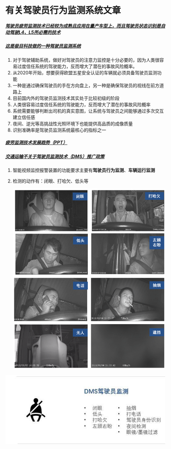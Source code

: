 # 有关驾驶员行为监测系统文章

##### [驾驶员疲劳监测技术已经较为成熟且应用在量产车型上，而且驾驶员状态识别是自动驾驶L4、L5所必需的技术](http://www.cnautonews.com/jrtt/201710/t20171021_559780.htm)

##### [这是极目科技做的一种驾驶员监测系统](http://www.elecfans.com/d/760959.html)

1. 对于驾驶辅助系统，做好对驾驶员的注意力监控是十分必要的，因为人类很容易过度信任系统的驾驶能力，反而增大了潜在的事故风险概率。
2. 从2020年开始，想要获得欧盟五星安全认证的车辆就必须具备驾驶员监测功能
3. 一种是通过确保驾驶员的手在方向盘上，另一种是确保驾驶员的视线在前方道路上
4. 目前国内外的驾驶员监测技术其实处于比较初级的阶段
5. 人类很容易过度信任系统的驾驶能力，反而增大了潜在的事故风险概率
6. 系统需要能够判断出司机的真实意图，让系统与驾驶员之间能够通过多次交互建立信任感
7. 夜间、逆光等高挑战性光照环境下也能提供高品质的成像质量
8. 识别准确率是驾驶员监测系统最核心的指标之一

##### [疲劳监测技术发展趋势（PPT）](https://wenku.baidu.com/view/b03ce98b02020740be1e9bac.html)

##### [交通运输不关于驾驶员监测技术（DMS）推广政策](http://www.sohu.com/a/253902183_385219)

1. 智能视频监控报警装置的功能要求主要有**驾驶员行为监测**、**车辆运行监测**

2. 检测的动作有：闭眼、打哈欠、低头等

   ![应该检测到的行为](./images/DriverMonitor/driver_status.png)

![极目做的](./images/DriverMonitor/JiMu_made.png)



